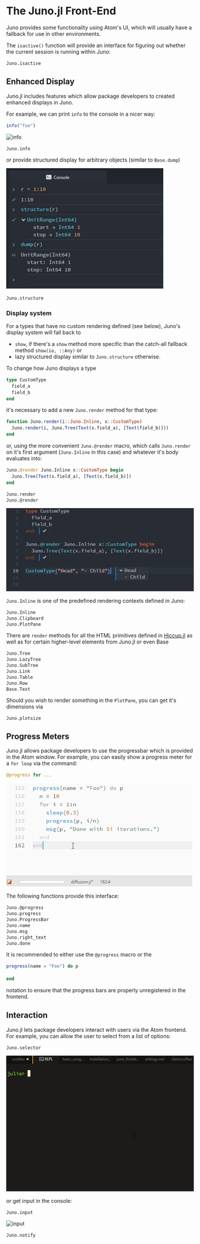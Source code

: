 # The Juno.jl Front-End
Juno provides some functionality using Atom's UI, which will usually have a
fallback for use in other environments.

The `isactive()` function will provide an interface for figuring out whether the
current session is running within Juno:

```@docs
Juno.isactive
```

## Enhanced Display

Juno.jl includes features which allow package developers to created enhanced displays
in Juno.

For example, we can print `info` to the console in a nicer way:

```julia
info("foo")
```

![info](../assets/info.gif)

```@docs
Juno.info
```

or provide structured display for arbitrary objects (similar to `Base.dump`)

![structure](../assets/structure.png)

```@docs
Juno.structure
```

### Display system

For a types that have no custom rendering defined (see below), Juno's display system will fall back to
- `show`, if there's a `show` method more specific than the catch-all fallback method `show(io, ::Any)` or
- lazy structured display similar to `Juno.structure` otherwise.

To change how Juno displays a type
```julia
type CustomType
  field_a
  field_b
end
```
it's necessary to add a new `Juno.render` method for that type:
```julia
function Juno.render(i::Juno.Inline, x::CustomType)
  Juno.render(i, Juno.Tree(Text(x.field_a), [Text(field_b)]))
end
```
or, using the more convenient `Juno.@render` macro, which calls `Juno.render` on it's first argument (`Juno.Inline` in this case) and whatever it's body evaluates into:
```julia
Juno.@render Juno.Inline x::CustomType begin
  Juno.Tree(Text(x.field_a), [Text(x.field_b)])
end
```
```@docs
Juno.render
Juno.@render
```
![custom rendering](../assets/custom_rendering.png)

`Juno.Inline` is one of the predefined rendering contexts defined in Juno:
```@docs
Juno.Inline
Juno.Clipboard
Juno.PlotPane
```

There are `render` methods for all the HTML primitives defined in [Hiccup.jl](https://github.com/JunoLab/Hiccup.jl) as well as for certain higher-level elements from Juno.jl or even Base
```@docs
Juno.Tree
Juno.LazyTree
Juno.SubTree
Juno.Link
Juno.Table
Juno.Row
Base.Text
```


Should you wish to render something in the `PlotPane`, you can get it's dimensions via
```@docs
Juno.plotsize
```

## Progress Meters

Juno.jl allows package developers to use the progressbar which is provided in the
Atom window. For example, you can easily show a progress meter for a `for loop`
via the command:

```julia
@progress for ...
```

![progress](../assets/progress.gif)

The following functions provide this interface:

```@docs
Juno.@progress
Juno.progress
Juno.ProgressBar
Juno.name
Juno.msg
Juno.right_text
Juno.done
```

It is recommended to either use the `@progress` macro or the
```julia
progress(name = "Foo") do p

end
```
notation to ensure that the progress bars are properly unregistered in the
frontend.

## Interaction

Juno.jl lets package developers interact with users via the Atom frontend. For example,
you can allow the user to select from a list of options:

```@docs
Juno.selector
```

![selector](../assets/selector.gif)

or get input in the console:

```@docs
Juno.input
```

![input](../assets/input.gif)

```@docs
Juno.notify
```
